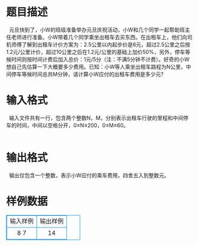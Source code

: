 # 

 
 # 题目描述 
&nbsp;&nbsp;元旦快到了，小W的班级准备举办元旦庆祝活动，小W和几个同学一起帮助班主任老师进行准备。小W带着几个同学乘坐出租车去买东西。在出租车上，他们向司机师傅了解到出租车计价方案为：2.5公里以内起步价是6元，超过2.5公里之后按1.2元/公里计价，超过10公里之后在1.2元/公里的基础上加价50%，另外，停车等候时间则按时间计费后加入总价：1元/5分（注：不满5分钟不计费）。好奇的小W想自己先估算一下大概要多少费用。已知：小W等人乘坐出租车路程为N公里，中间停车等候时间总共M分钟，请计算小W应付的出租车费用是多少元?<BR> 

 
 # 输入格式 
&nbsp;&nbsp;输入文件共有一行，包含两个整数N，M，分别表示出租车行驶的里程和中间停车的时间，中间以空格分开，0≤N≤200，0≤M≤60。<BR><BR> 

 
 # 输出格式 
&nbsp;&nbsp;输出仅包含一个整数，表示小W应付的乘车费用，四舍五入到整数元。<BR> 
# 样例数据
<style>
        table,table tr th, table tr td { border:1px solid #0094ff; }
        table { width: 200px; min-height: 25px; line-height: 25px; text-align: center; border-collapse: collapse;}   
    </style>
<table>
	<tr>
		<td>输入样例</td>
		<td>输出样例</td>
	</tr>
<tr><td>8 7
</td><td>14</td></tr></table>
